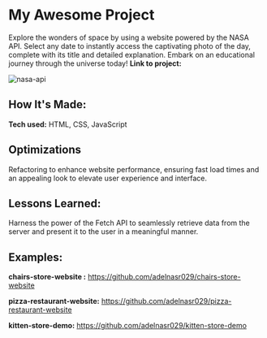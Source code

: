 # My Awesome Project
Explore the wonders of space by using a website powered by the NASA API. Select any date to instantly access the captivating photo of the day, complete with its title and detailed explanation. Embark on an educational journey through the universe today!
**Link to project:** 

![nasa-api](https://github.com/user-attachments/assets/004dd7c4-cf8c-4b3f-bd2b-cb8c183061b1)

## How It's Made:

**Tech used:** HTML, CSS, JavaScript
## Optimizations

Refactoring to enhance website performance, ensuring fast load times and an appealing look to elevate user experience and interface.

## Lessons Learned:
Harness the power of the Fetch API to seamlessly retrieve data from the server and present it to the user in a meaningful manner.

## Examples:

**chairs-store-website :** https://github.com/adelnasr029/chairs-store-website

**pizza-restaurant-website:** https://github.com/adelnasr029/pizza-restaurant-website

**kitten-store-demo:** https://github.com/adelnasr029/kitten-store-demo
